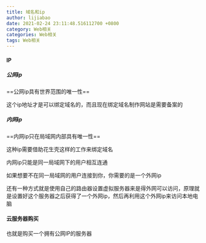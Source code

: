 ```yaml
---
title: 域名和ip
author: lijiabao
date: 2021-02-24 23:11:48.516112700 +0800
category: Web相关
categories: Web相关
tags: Web相关
---
```

#### IP

##### 公网ip

==公网ip具有世界范围的唯一性==

这个ip地址才是可以绑定域名的，而且现在绑定域名制作网站是需要备案的

##### 内网ip

==内网ip只在局域网内部具有唯一性==

这种ip需要借助花生壳这样的工作来绑定域名

内网ip只能是同一局域网下的用户相互连通

如果想要不在同一局域网的用户连接到你，你需要的是一个外网ip

还有一种方式就是使用自己的路由器设置虚拟服务器来是得外网可以访问，原理就是设置好这个服务器之后获得了一个外网ip，然后再利用这个外网ip来访问本地电脑

#### 云服务器购买

也就是购买一个拥有公网IP的服务器